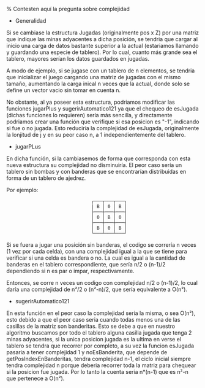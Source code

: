 % Contesten aquí la pregunta sobre complejidad

- Generalidad

Si se cambiase la estructura Jugadas (originalmente pos x Z) por una matriz que indique
las minas adyacentes a dicha posición, se tendria que cargar al inicio una carga de datos bastante superior
a la actual (estariamos llamando y guardando una especie de tablero). Por
lo cual, cuanto más grande sea el tablero, mayores serían los datos guardados en jugadas.

A modo de ejemplo, si se jugase con un tablero de n elementos, se tendria que inicializar el juego cargando una matriz de jugadas con el mismo tamaño, aumentando la carga inical n veces que la actual, donde solo se define un vector vacio sin tomar en cuenta n.

No obstante, al ya poseer esta estructura, podriamos modificar las funciones jugarPlus y sugerirAutomatico121 ya que el
chequeo de esJugada (dichas funciones lo requieren) sería más sencilla, y directamente podriamos crear una función que verifique 
si esa posicion es "-1", indicando si fue o no jugada. Esto reduciria la complejidad de esJugada, originalmente la lonjitud de j y en su peor caso n, a 1 independientemente del tablero.  


- jugarPLus

En dicha función, si la cambiasemos de forma que corresponda con esta nueva estructura su complejidad no disminuiría. El peor caso sería un tablero sin bombas y con banderas que se encontrarían distribuidas en forma de un tablero de ajedrez.

Por ejemplo:

                                   ┌───┬───┬───┐
                                   | B │ 0 │ B │
                                   ├───┼───┼───┤
                                   │ 0 │ B │ 0 │
                                   ├───┼───┼───┤
                                   │ B │ 0 │ B │
                                   └───┴───┴───┘

Si se fuera a jugar una posición sin banderas, el codigo se correría n veces (1 vez por cada celda), con una complejidad igual a la que se tiene para verificar si una celda es bandera o no. La cual es igual a la cantidad de banderas en el tablero correspondiente, que sería n/2 o (n-1)/2 dependiendo si n es par o impar, respectivamente. 

Entonces, se corre n veces un codigo con complejidad n/2 o (n-1)/2, lo cual daría una complejidad de n²/2 o (n²-n)/2, que sería equivalente a O(n²).


- sugerirAutomatico121

En esta función en el peor caso la complejidad seria la misma, o sea O(n²), esto debido a que el peor caso seria cuando todas menos una de las casillas de la matriz son banderitas. Esto se debe a que en nuestro algoritmo buscamos por todo el tablero alguna casilla jugada que tenga 2 minas adyacentes, si la unica posicion jugada es la ultima en verse el tablero se tendra que recorrer por completo, a su vez la funcion esJugada pasaria a tener complejidad 1 y noEsBanderita, que depende de getPosIndexEnBanderitas, tendra complejidad n-1, el ciclo inicial siempre tendra complejidad n porque deberia recorrer toda la matriz para chequear si la posicion fue jugada. Por lo tanto la cuenta seria n*(n-1) que es n²-n que pertenece a O(n²).
